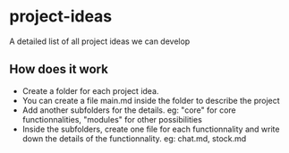 # project-ideas

A detailed list of all project ideas we can develop

## How does it work

- Create a folder for each project idea.
- You can create a file main.md inside the folder to describe the project
- Add another subfolders for the details. eg: "core" for core functionnalities, "modules" for other possibilities
- Inside the subfolders, create one file for each functionnality and write down the details of the functionnality. eg: chat.md, stock.md
